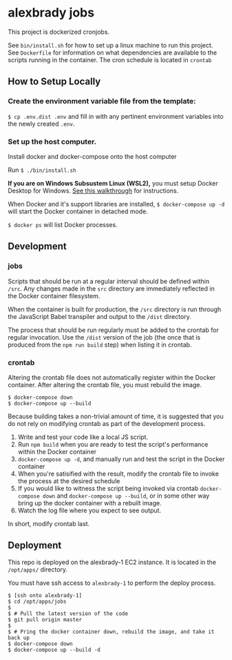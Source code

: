 # alexbrady jobs

This project is dockerized cronjobs.

See `bin/install.sh` for how to set up a linux machine to run this project.
See `Dockerfile` for information on what dependencies are available to the scripts running in the container.
The cron schedule is located in `crontab`

## How to Setup Locally

### Create the environment variable file from the template:

`$ cp .env.dist .env` and fill in with any pertinent environment variables into the newly created `.env`.

### Set up the host computer.

Install docker and docker-compose onto the host computer

Run `$ ./bin/install.sh` 

**If you are on Windows Subsustem Linux (WSL2),** you must setup Docker Desktop for Windows. [See this walkthrough](https://docs.docker.com/desktop/windows/wsl/) for instructions.

When Docker and it's support libraries are installed, `$ docker-compose up -d` will start the Docker container in detached mode.

`$ docker ps` will list Docker processes.

## Development

### jobs

Scripts that should be run at a regular interval should be defined within `/src`. Any changes made in the `src` directory are immediately reflected in the Docker container filesystem.

When the container is built for production, the `/src` directory is run through the JavaScript Babel transpiler and output to the `/dist` directory.

The process that should be run regularly must be added to the crontab for regular invocation. Use the `/dist` version of the job (the once that is produced from the `npm run build` step) when listing it in crontab.

### crontab

Altering the crontab file does not automatically register within the Docker container. After altering the crontab file, you must rebuild the image.

```
$ docker-compose down
$ docker-compose up --build
```

Because building takes a non-trivial amount of time, it is suggested that you do not rely on modifying crontab as part of the development process.

1. Write and test your code like a local JS script.
2. Run `npm build` when you are ready to test the script's performance within the Docker container
3. `docker-compose up -d`, and manually run and test the script in the Docker container
4. When you're satisified with the result, modify the crontab file to invoke the process at the desired schedule
5. If you would like to witness the script being invoked via crontab `docker-compose down` and `docker-compose up --build`, or in some other way bring up the docker container with a rebuilt image.
6. Watch the log file where you expect to see output.

In short, modify crontab last.

## Deployment

This repo is deployed on the alexbrady-1 EC2 instance. It is located in the `/opt/apps/` directory.

You must have ssh access to `alexbrady-1` to perform the deploy process.

```
$ [ssh onto alexbrady-1]
$ cd /opt/apps/jobs
$
$ # Pull the latest version of the code
$ git pull origin master
$
$ # Pring the docker container down, rebuild the image, and take it back up
$ docker-compose down
$ docker-compose up --build -d
```
